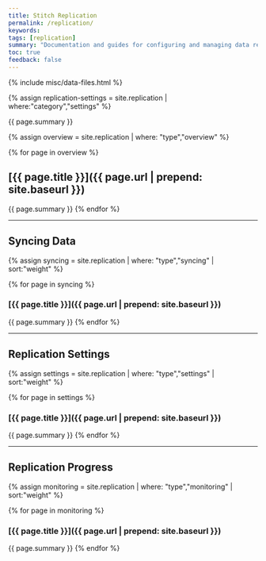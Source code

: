 ```yaml
---
title: Stitch Replication
permalink: /replication/
keywords: 
tags: [replication]
summary: "Documentation and guides for configuring and managing data replication for your Stitch integrations."
toc: true
feedback: false
---
```

{% include misc/data-files.html %}

{% assign replication-settings = site.replication | where:"category","settings" %}

{{ page.summary }}

{% assign overview = site.replication | where: "type","overview" %}

{% for page in overview %}
## [{{ page.title }}]({{ page.url | prepend: site.baseurl }})
{{ page.summary }}
{% endfor %}

---

## Syncing Data

{% assign syncing = site.replication | where: "type","syncing" | sort:"weight" %}

{% for page in syncing %}
### [{{ page.title }}]({{ page.url | prepend: site.baseurl }})
{{ page.summary }}
{% endfor %}

---

## Replication Settings

{% assign settings = site.replication | where: "type","settings" | sort:"weight" %}

{% for page in settings %}
### [{{ page.title }}]({{ page.url | prepend: site.baseurl }})
{{ page.summary }}
{% endfor %}

---

## Replication Progress

{% assign monitoring = site.replication | where: "type","monitoring" | sort:"weight" %}

{% for page in monitoring %}
### [{{ page.title }}]({{ page.url | prepend: site.baseurl }})
{{ page.summary }}
{% endfor %}